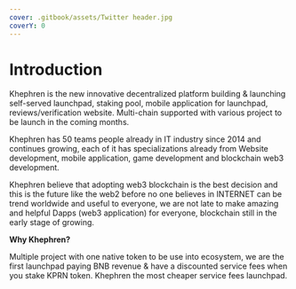 ```yaml
---
cover: .gitbook/assets/Twitter header.jpg
coverY: 0
---
```


# Introduction

Khephren is the new innovative decentralized platform building & launching self-served launchpad, staking pool, mobile application for launchpad, reviews/verification website. Multi-chain supported with various project to be launch in the coming months.

Khephren has 50 teams people already in IT industry since 2014 and continues growing, each of it has specializations already from Website development, mobile application, game development and blockchain web3 development.

Khephren believe that adopting web3 blockchain is the best decision and this is the future like the  web2 before no one believes in INTERNET can be trend worldwide and useful to everyone, we are not late to make amazing and helpful Dapps (web3 application) for everyone, blockchain still in the early stage of growing.



**Why Khephren?**

Multiple project with one native token to be use into ecosystem, we are the  first  launchpad paying  BNB revenue & have a discounted service fees when you stake KPRN token. Khephren the most cheaper service fees launchpad.
